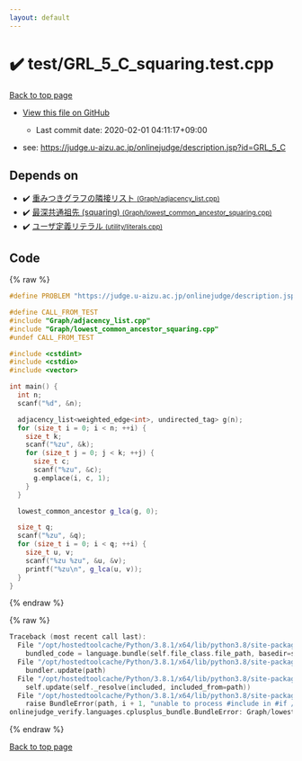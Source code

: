 ```yaml
---
layout: default
---
```


<!-- mathjax config similar to math.stackexchange -->
<script type="text/javascript" async
  src="https://cdnjs.cloudflare.com/ajax/libs/mathjax/2.7.5/MathJax.js?config=TeX-MML-AM_CHTML">
</script>
<script type="text/x-mathjax-config">
  MathJax.Hub.Config({
    TeX: { equationNumbers: { autoNumber: "AMS" }},
    tex2jax: {
      inlineMath: [ ['$','$'] ],
      processEscapes: true
    },
    "HTML-CSS": { matchFontHeight: false },
    displayAlign: "left",
    displayIndent: "2em"
  });
</script>

<script type="text/javascript" src="https://cdnjs.cloudflare.com/ajax/libs/jquery/3.4.1/jquery.min.js"></script>
<script src="https://cdn.jsdelivr.net/npm/jquery-balloon-js@1.1.2/jquery.balloon.min.js" integrity="sha256-ZEYs9VrgAeNuPvs15E39OsyOJaIkXEEt10fzxJ20+2I=" crossorigin="anonymous"></script>
<script type="text/javascript" src="../../assets/js/copy-button.js"></script>
<link rel="stylesheet" href="../../assets/css/copy-button.css" />


# :heavy_check_mark: test/GRL_5_C_squaring.test.cpp

<a href="../../index.html">Back to top page</a>

* <a href="{{ site.github.repository_url }}/blob/master/test/GRL_5_C_squaring.test.cpp">View this file on GitHub</a>
    - Last commit date: 2020-02-01 04:11:17+09:00


* see: <a href="https://judge.u-aizu.ac.jp/onlinejudge/description.jsp?id=GRL_5_C">https://judge.u-aizu.ac.jp/onlinejudge/description.jsp?id=GRL_5_C</a>


## Depends on

* :heavy_check_mark: <a href="../../library/Graph/adjacency_list.cpp.html">重みつきグラフの隣接リスト <small>(Graph/adjacency_list.cpp)</small></a>
* :heavy_check_mark: <a href="../../library/Graph/lowest_common_ancestor_squaring.cpp.html">最深共通祖先 (squaring) <small>(Graph/lowest_common_ancestor_squaring.cpp)</small></a>
* :heavy_check_mark: <a href="../../library/utility/literals.cpp.html">ユーザ定義リテラル <small>(utility/literals.cpp)</small></a>


## Code

<a id="unbundled"></a>
{% raw %}
```cpp
#define PROBLEM "https://judge.u-aizu.ac.jp/onlinejudge/description.jsp?id=GRL_5_C"

#define CALL_FROM_TEST
#include "Graph/adjacency_list.cpp"
#include "Graph/lowest_common_ancestor_squaring.cpp"
#undef CALL_FROM_TEST

#include <cstdint>
#include <cstdio>
#include <vector>

int main() {
  int n;
  scanf("%d", &n);

  adjacency_list<weighted_edge<int>, undirected_tag> g(n);
  for (size_t i = 0; i < n; ++i) {
    size_t k;
    scanf("%zu", &k);
    for (size_t j = 0; j < k; ++j) {
      size_t c;
      scanf("%zu", &c);
      g.emplace(i, c, 1);
    }
  }

  lowest_common_ancestor g_lca(g, 0);

  size_t q;
  scanf("%zu", &q);
  for (size_t i = 0; i < q; ++i) {
    size_t u, v;
    scanf("%zu %zu", &u, &v);
    printf("%zu\n", g_lca(u, v));
  }
}

```
{% endraw %}

<a id="bundled"></a>
{% raw %}
```cpp
Traceback (most recent call last):
  File "/opt/hostedtoolcache/Python/3.8.1/x64/lib/python3.8/site-packages/onlinejudge_verify/docs.py", line 343, in write_contents
    bundled_code = language.bundle(self.file_class.file_path, basedir=self.cpp_source_path)
  File "/opt/hostedtoolcache/Python/3.8.1/x64/lib/python3.8/site-packages/onlinejudge_verify/languages/cplusplus.py", line 63, in bundle
    bundler.update(path)
  File "/opt/hostedtoolcache/Python/3.8.1/x64/lib/python3.8/site-packages/onlinejudge_verify/languages/cplusplus_bundle.py", line 182, in update
    self.update(self._resolve(included, included_from=path))
  File "/opt/hostedtoolcache/Python/3.8.1/x64/lib/python3.8/site-packages/onlinejudge_verify/languages/cplusplus_bundle.py", line 181, in update
    raise BundleError(path, i + 1, "unable to process #include in #if / #ifdef / #ifndef other than include guards")
onlinejudge_verify.languages.cplusplus_bundle.BundleError: Graph/lowest_common_ancestor_squaring.cpp: line 10: unable to process #include in #if / #ifdef / #ifndef other than include guards

```
{% endraw %}

<a href="../../index.html">Back to top page</a>

